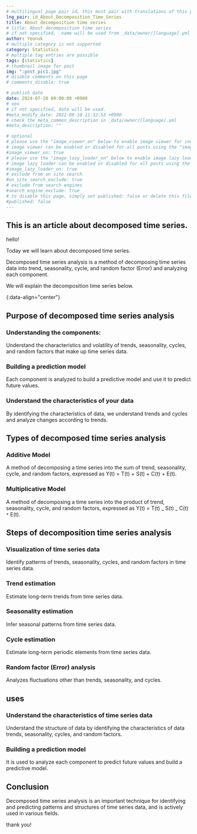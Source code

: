 ```yaml
---
# multilingual page pair id, this must pair with translations of this page. (This name must be unique)
lng_pair: id_About_Decomposition_Time_Series
title: About decomposition time series
# title: About decomposition time series
# if not specified, .name will be used from _data/owner/[language].yml
author: Yeonuk
# multiple category is not supported
category: Statistics
# multiple tag entries are possible
tags: [statistics]
# thumbnail image for post
img: ":post_pic1.jpg"
# disable comments on this page
# comments_disable: true

# publish date
date: 2024-07-20 09:00:00 +0900
# seo
# if not specified, date will be used.
#meta_modify_date: 2021-08-10 11:32:53 +0900
# check the meta_common_description in _data/owner/[language].yml
#meta_description: ""

# optional
# please use the "image_viewer_on" below to enable image viewer for individual pages or posts (_posts/ or [language]/_posts folders).
# image viewer can be enabled or disabled for all posts using the "image_viewer_posts: true" setting in _data/conf/main.yml.
#image_viewer_on: true
# please use the "image_lazy_loader_on" below to enable image lazy loader for individual pages or posts (_posts/ or [language]/_posts folders).
# image lazy loader can be enabled or disabled for all posts using the "image_lazy_loader_posts: true" setting in _data/conf/main.yml.
#image_lazy_loader_on: true
# exclude from on site search
#on_site_search_exclude: true
# exclude from search engines
#search_engine_exclude: true
# to disable this page, simply set published: false or delete this file
#published: false
---
```


<!-- outline-start -->

## This is an article about decomposed time series.

hello!

Today we will learn about decomposed time series.

Decomposed time series analysis is a method of decomposing time series data into trend, seasonality, cycle, and random factor (Error) and analyzing each component.

We will explain the decomposition time series below.

{:data-align="center"}

<!-- outline-end -->

## Purpose of decomposed time series analysis

### Understanding the components:

Understand the characteristics and volatility of trends, seasonality, cycles, and random factors that make up time series data.

### Building a prediction model

Each component is analyzed to build a predictive model and use it to predict future values.

### Understand the characteristics of your data

By identifying the characteristics of data, we understand trends and cycles and analyze changes according to trends.

## Types of decomposed time series analysis

### Additive Model

A method of decomposing a time series into the sum of trend, seasonality, cycle, and random factors, expressed as Y(t) = T(t) + S(t) + C(t) + E(t).

### Multiplicative Model

A method of decomposing a time series into the product of trend, seasonality, cycle, and random factors, expressed as Y(t) = T(t) _ S(t) _ C(t) `*` E(t).

## Steps of decomposition time series analysis

### Visualization of time series data

Identify patterns of trends, seasonality, cycles, and random factors in time series data.

### Trend estimation

Estimate long-term trends from time series data.

### Seasonality estimation

Infer seasonal patterns from time series data.

### Cycle estimation

Estimate long-term periodic elements from time series data.

### Random factor (Error) analysis

Analyzes fluctuations other than trends, seasonality, and cycles.

## uses

### Understand the characteristics of time series data

Understand the structure of data by identifying the characteristics of data trends, seasonality, cycles, and random factors.

### Building a prediction model

It is used to analyze each component to predict future values ​​and build a predictive model.

## Conclusion

Decomposed time series analysis is an important technique for identifying and predicting patterns and structures of time series data, and is actively used in various fields.

thank you!
